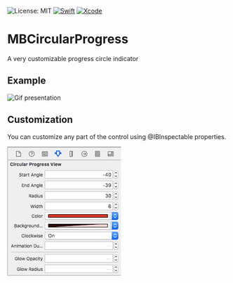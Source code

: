 ![License: MIT](https://img.shields.io/badge/Licence-MIT-green.svg)
[![Swift](https://img.shields.io/badge/Swift-4.0-orange.svg)](https://swift.org)
[![Xcode](https://img.shields.io/badge/Xcode-9.2-blue.svg)](https://swift.org)

# MBCircularProgress
A very customizable progress circle indicator 

## Example 
![Gif presentation](https://github.com/c-Viorel/MBCircularProgress/blob/master/presentation.gif?raw=true)

## Customization 
You can customize any part of the control using @IBInspectable properties.

![IBInspectable properties](https://github.com/c-Viorel/MBCircularProgress/blob/master/IBInspectable%20properties.png?raw=true)

